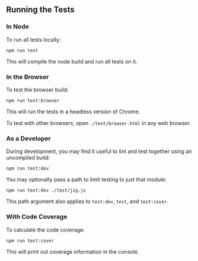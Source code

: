 ## Running the Tests

### In Node

To run all tests locally:

    npm run test

This will compile the node build and run all tests on it.

### In the Browser

To test the browser build:

    npm run test:browser

This will run the tests in a headless version of Chrome.

To test with other browsers, open `./test/browser.html` in any web browser.

### As a Developer

During development, you may find it useful to lint and test together using an uncompiled build:

    npm run test:dev

You may optionally pass a path to limit testing to just that module:

    npm run test:dev ./test/jig.js

This path argument also applies to `test:dev`, `test`, and `test:cover`.

### With Code Coverage

To calculate the code coverage:

    npm run test:cover

This will print out coverage information in the console.